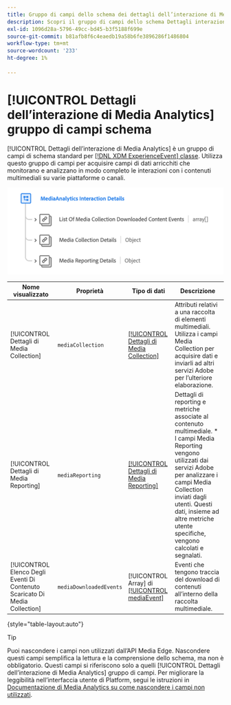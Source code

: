```yaml
---
title: Gruppo di campi dello schema dei dettagli dell’interazione di Media Analytics
description: Scopri il gruppo di campi dello schema Dettagli interazione di Media Analytics.
exl-id: 1096d28a-5796-49cc-bd45-b3f5188f699e
source-git-commit: b81afb8f6c4eaedb19a58b6fe3896286f1486804
workflow-type: tm+mt
source-wordcount: '233'
ht-degree: 1%

---
```


# [!UICONTROL Dettagli dell’interazione di Media Analytics] gruppo di campi schema

[!UICONTROL Dettagli dell’interazione di Media Analytics] è un gruppo di campi di schema standard per [[!DNL XDM ExperienceEvent] classe](../../classes/experienceevent.md). Utilizza questo gruppo di campi per acquisire campi di dati arricchiti che monitorano e analizzano in modo completo le interazioni con i contenuti multimediali su varie piattaforme o canali.

![Un diagramma di schema del [!UICONTROL Dettagli dell’interazione di Media Analytics] gruppo di campi dello schema.](../../images/field-groups/mediaanalytics-interaction.png)

| Nome visualizzato | Proprietà | Tipo di dati | Descrizione |
|---| --- | --- | --- |
| [!UICONTROL Dettagli di Media Collection] | `mediaCollection` | [[!UICONTROL Dettagli di Media Collection]](../../data-types/media-collection-details.md) | Attributi relativi a una raccolta di elementi multimediali. Utilizza i campi Media Collection per acquisire dati e inviarli ad altri servizi Adobe per l’ulteriore elaborazione. |
| [!UICONTROL Dettagli di Media Reporting] | `mediaReporting` | [[!UICONTROL Dettagli di Media Reporting]](../../data-types/media-reporting-details.md) | Dettagli di reporting e metriche associate al contenuto multimediale. * I campi Media Reporting vengono utilizzati dai servizi Adobe per analizzare i campi Media Collection inviati dagli utenti. Questi dati, insieme ad altre metriche utente specifiche, vengono calcolati e segnalati. |
| [!UICONTROL Elenco Degli Eventi Di Contenuto Scaricato Di Media Collection] | `mediaDownloadedEvents` | [!UICONTROL Array] di [[!UICONTROL mediaEvent]](../../data-types/media-event-information.md) | Eventi che tengono traccia del download di contenuti all’interno della raccolta multimediale. |

{style="table-layout:auto"}

>[!TIP]
>
>Puoi nascondere i campi non utilizzati dall’API Media Edge. Nascondere questi campi semplifica la lettura e la comprensione dello schema, ma non è obbligatorio. Questi campi si riferiscono solo a quelli [!UICONTROL Dettagli dell’interazione di Media Analytics] gruppo di campi. Per migliorare la leggibilità nell’interfaccia utente di Platform, segui le istruzioni in [Documentazione di Media Analytics su come nascondere i campi non utilizzati](https://experienceleague.adobe.com/docs/media-analytics/using/implementation/edge-recommended/media-edge-sdk/implementation-edge.html#set-up-the-schema-in-adobe-experience-platform).

<!-- 
>[!NOTE]
>
>Schemas contain fields that are not used in every context or situation. They provide a potential blueprint to map an object. Schemas displayed for the Media Edge API Collection or Reporting data types only portray the relevant fields. You can manually select and deselect the fields that you want to use if you intend to use a schema for the Media Edge API interaction. You can find instructions on [hiding unnecessary fields](https://experienceleague.adobe.com/docs/media-analytics/using/implementation/edge-recommended/media-edge-sdk/implementation-edge.html#set-up-the-schema-in-adobe-experience-platform) in the guide to install Media Analytics with Experience Platform Edge.
 -->
